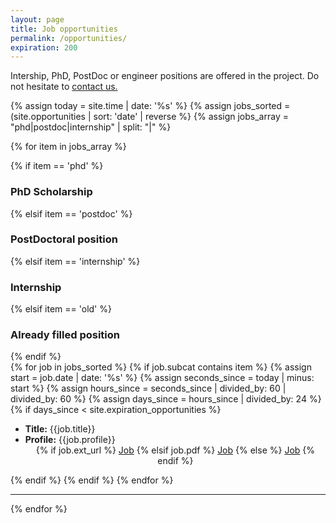 ```yaml
---
layout: page
title: Job opportunities
permalink: /opportunities/
expiration: 200
---
```


<!-- Section -->
Intership, PhD, PostDoc or engineer positions are offered in the project. Do not hesitate to <a href="mailto:{{site.email}}">contact us.</a>

{% assign today = site.time | date: '%s' %}
{% assign jobs_sorted = (site.opportunities | sort: 'date' | reverse %}
{% assign jobs_array = "phd|postdoc|internship" | split: "|" %}

{% for item in jobs_array %}

<div class="major">
{% if item == 'phd' %}
    <h3>PhD Scholarship</h3>
{% elsif item == 'postdoc' %}
    <h3>PostDoctoral position</h3>
{% elsif item == 'internship' %}
    <h3>Internship</h3>
{% elsif item == 'old' %}
    <h3>Already filled position</h3>
{% endif %}
</div>

<div class="posts">
  {% for job in jobs_sorted %}
    {% if job.subcat contains item %}
      {% assign start = job.date | date: '%s' %}
      {% assign seconds_since = today | minus: start %}
      {% assign hours_since = seconds_since | divided_by: 60 | divided_by: 60 %}
      {% assign days_since = hours_since | divided_by: 24 %}
      {% if days_since < site.expiration_opportunities %}
        <article>
          <ul>
            <li><B>Title:</B> {{job.title}}</li>
            <li><B>Profile:</B> {{job.profile}}</li>
            <center>
            {% if job.ext_url %}
              <a href="{{job.ext_url}}" class="icon fa-cloud-download" target="_blank"><span class="label">Job</span></a>
            {% elsif job.pdf %}
              <a href="{{site.url}}/{{site.baseurl}}/images/opportunities/{{job.pdf}}" class="icon fa-cloud-download" target="_blank"><span class="label">Job</span></a>
            {% else %}
              <a href="mailto:{{site.email}}" class="icon fa-envelope-square" target="_blank"><span class="label">Job</span></a>
            {% endif %}
            </center>
          </ul>
        </article>
      {% endif %}
    {% endif %}
  {% endfor %}
</div>
<hr>

{% endfor %}

